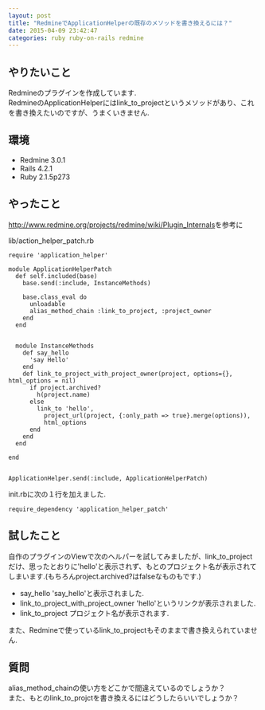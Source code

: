```yaml
---
layout: post
title: "RedmineでApplicationHelperの既存のメソッドを書き換えるには？"
date: 2015-04-09 23:42:47
categories: ruby ruby-on-rails redmine
---
```

<h2>やりたいこと</h2>

<p>Redmineのプラグインを作成しています.<br>
RedmineのApplicationHelperにはlink_to_projectというメソッドがあり、これを書き換えたいのですが、うまくいきません.</p>

<h2>環境</h2>

<ul>
<li>Redmine 3.0.1</li>
<li>Rails 4.2.1</li>
<li>Ruby 2.1.5p273</li>
</ul>

<h2>やったこと</h2>

<p><a href="http://www.redmine.org/projects/redmine/wiki/Plugin_Internals" rel="nofollow">http://www.redmine.org/projects/redmine/wiki/Plugin_Internals</a>を参考に</p>

<p>lib/action_helper_patch.rb</p>

<pre><code>require 'application_helper'

module ApplicationHelperPatch
  def self.included(base)
    base.send(:include, InstanceMethods)

    base.class_eval do
      unloadable
      alias_method_chain :link_to_project, :project_owner
    end
  end


  module InstanceMethods
    def say_hello
      'say Hello'
    end
    def link_to_project_with_project_owner(project, options={}, html_options = nil)
      if project.archived?
        h(project.name)
      else
        link_to 'hello',
          project_url(project, {:only_path =&gt; true}.merge(options)),
          html_options
      end
    end
  end

end


ApplicationHelper.send(:include, ApplicationHelperPatch)
</code></pre>

<p>init.rbに次の１行を加えました.</p>

<pre><code>require_dependency 'application_helper_patch'
</code></pre>

<h2>試したこと</h2>

<p>自作のプラグインのViewで次のヘルパーを試してみましたが、link_to_projectだけ、思ったとおりに'hello'と表示されず、もとのプロジェクト名が表示されてしまいます.(もちろんproject.archived?はfalseなものもです.)</p>

<ul>
<li>say_hello 'say_hello'と表示されました.</li>
<li>link_to_project_with_project_owner 'hello'というリンクが表示されました.</li>
<li>link_to_project プロジェクト名が表示されます.</li>
</ul>

<p>また、Redmineで使っているlink_to_projectもそのままで書き換えられていません.</p>

<h2>質問</h2>

<p>alias_method_chainの使い方をどこかで間違えているのでしょうか？<br>
また、もとのlink_to_projctを書き換えるにはどうしたらいいでしょうか？</p>
